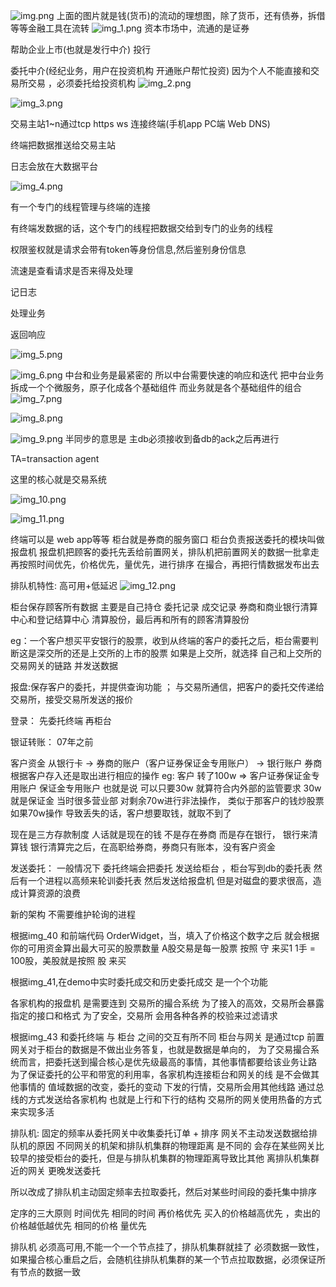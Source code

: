 ![img.png](assets/img.png)
上面的图片就是钱(货币)的流动的理想图，除了货币，还有债券，拆借等等金融工具在流转
![img_1.png](assets/img_1.png)
资本市场中，流通的是证券

帮助企业上市(也就是发行中介) 投行

委托中介(经纪业务，用户在投资机构 开通账户帮忙投资)
因为个人不能直接和交易所交易 ，必须委托给投资机构
![img_2.png](assets/img_2.png)

![img_3.png](assets/img_3.png)

交易主站1~n通过tcp https ws 连接终端(手机app PC端 Web DNS)

终端把数据推送给交易主站

日志会放在大数据平台

![img_4.png](assets/img_4.png)

有一个专门的线程管理与终端的连接

有终端发数据的话，这个专门的线程把数据交给到专门的业务的线程

权限鉴权就是请求会带有token等身份信息,然后鉴别身份信息

流速是查看请求是否来得及处理

记日志

处理业务

返回响应

![img_5.png](assets/img_5.png)

![img_6.png](assets/img_6.png)
中台和业务是最紧密的
所以中台需要快速的响应和迭代
把中台业务拆成一个个微服务，原子化成各个基础组件
而业务就是各个基础组件的组合
![img_7.png](assets/img_7.png)

![img_8.png](assets/img_8.png)

![img_9.png](assets/img_9.png)
半同步的意思是 主db必须接收到备db的ack之后再进行

TA=transaction agent

这里的核心就是交易系统

![img_10.png](assets/img_10.png)

![img_11.png](assets/img_11.png)

终端可以是 web app等等
柜台就是券商的服务窗口 柜台负责报送委托的模块叫做报盘机
报盘机把顾客的委托先丢给前置网关，排队机把前置网关的数据一批拿走
再按照时间优先，价格优先，量优先，进行排序
在撮合，再把行情数据发布出去

排队机特性:
高可用+低延迟
![img_12.png](assets/img_12.png)

柜台保存顾客所有数据 主要是自己持仓 委托记录 成交记录
券商和商业银行清算中心和登记结算中心 清算股份，最后再和所有的顾客清算股份

eg：一个客户想买平安银行的股票，收到从终端的客户的委托之后，柜台需要判断这是深交所的还是上交所的上市的股票
如果是上交所，就选择 自己和上交所的交易网关的链路 并发送数据

报盘:保存客户的委托，并提供查询功能 ； 与交易所通信，把客户的委托交传递给交易所，接受交易所发送的报价

登录： 先委托终端 再柜台

银证转账：
07年之前

客户资金 从银行卡 -> 券商的账户（客户证券保证金专用账户） -> 银行账户
券商根据客户存入还是取出进行相应的操作
eg:
客户 转了100w => 客户证券保证金专用账户
保证金专用账户 也就是说 可以只要30w 就算符合内外部的监管要求 30w就是保证金
当时很多营业部 对剩余70w进行非法操作， 类似于那客户的钱炒股票
如果70w操作 导致丢失的话，客户想要取钱，就取不到了

现在是三方存款制度
人话就是现在的钱 不是存在券商 而是存在银行， 银行来清算钱
银行清算完之后，在高职给券商，券商只有账本，没有客户资金

发送委托：
一般情况下
委托终端会把委托 发送给柜台 ，柜台写到db的委托表
然后有一个进程以高频来轮训委托表 然后发送给报盘机
但是对磁盘的要求很高，造成计算资源的浪费

新的架构
不需要维护轮询的进程


根据img_40 和前端代码 OrderWidget，当，填入了价格这个数字之后 就会根据你的可用资金算出最大可买的股票数量
A股交易是每一股票 按照 守 来买1 1手 = 100股，美股就是按照 股 来买


根据img_41,在demo中实时委托成交和历史委托成交 是一个个功能


各家机构的报盘机 是需要连到 交易所的撮合系统
为了接入的高效，交易所会暴露指定的接口和格式
为了安全，交易所 会用各种各养的校验来过滤请求


根据img_43
和委托终端 与 柜台 之间的交互有所不同
柜台与网关 是通过tcp
前置网关对于柜台的数据是不做出业务答复，也就是数据是单向的，
为了交易撮合系统而言，把委托送到撮合核心是优先级最高的事情，其他事情都要给该业务让路
为了保证委托的公平和带宽的利用率，各家机构连接柜台和网关的线 是不会做其他事情的
值域数据的改变，委托的变动 下发的行情，交易所会用其他线路 通过总线的方式发送给各家机构
也就是上行和下行的结构
交易所的网关使用热备的方式来实现多活

排队机: 固定的频率从委托网关中收集委托订单 + 排序
网关不主动发送数据给排队机的原因
不同网关的机架和排队机集群的物理距离 是不同的
会存在某些网关比较早的接受柜台的委托，但是与排队机集群的物理距离导致比其他 离排队机集群近的网关 更晚发送委托

所以改成了排队机主动固定频率去拉取委托，然后对某些时间段的委托集中排序

定序的三大原则
时间优先
相同的时间 再价格优先 买入的价格越高优先 ，卖出的价格越低越优先
相同的价格 量优先

排队机 必须高可用,不能一个一个节点挂了，排队机集群就挂了
必须数据一致性，如果撮合核心重启之后，会随机往排队机集群的某一个节点拉取数据，必须保证所有节点的数据一致
